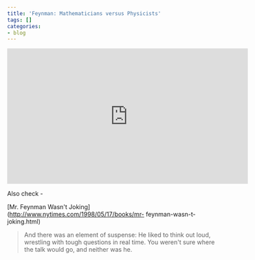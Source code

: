 ```yaml
---
title: 'Feynman: Mathematicians versus Physicists'
tags: []
categories:
- blog
---
```

<!--more-->

<iframe width="560" height="315" src="http://www.youtube.com/embed/obCjODeoLVw" frameborder="0"> </iframe>


Also check -

[Mr. Feynman Wasn't Joking](http://www.nytimes.com/1998/05/17/books/mr-
feynman-wasn-t-joking.html)

> And there was an element of suspense: He liked to think out loud, wrestling
with tough questions in real time. You weren't sure where the talk would go,
and neither was he.

